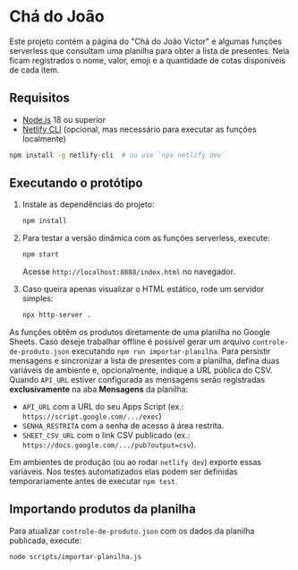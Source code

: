 # Chá do João

Este projeto contém a página do "Chá do João Victor" e algumas funções serverless
que consultam uma planilha para obter a lista de presentes. Nela ficam registrados
o nome, valor, emoji e a quantidade de cotas disponíveis de cada item.

## Requisitos

- [Node.js](https://nodejs.org/) 18 ou superior
- [Netlify CLI](https://docs.netlify.com/cli/get-started/) (opcional, mas
  necessário para executar as funções localmente)

```bash
npm install -g netlify-cli  # ou use `npx netlify dev`
```

## Executando o protótipo

1. Instale as dependências do projeto:

   ```bash
   npm install
   ```

2. Para testar a versão dinâmica com as funções serverless, execute:

   ```bash
   npm start
   ```

   Acesse `http://localhost:8888/index.html` no navegador.

3. Caso queira apenas visualizar o HTML estático, rode um servidor simples:

   ```bash
   npx http-server .
   ```

As funções obtêm os produtos diretamente de uma planilha no Google Sheets.
Caso deseje trabalhar offline é possível gerar um arquivo `controle-de-produto.json`
executando `npm run importar-planilha`. Para persistir mensagens e sincronizar a
lista de presentes com a planilha, defina duas variáveis de ambiente e, opcionalmente,
indique a URL pública do CSV. Quando `API_URL` estiver configurada as mensagens
serão registradas **exclusivamente** na aba **Mensagens** da planilha:

- `API_URL` com a URL do seu Apps Script (ex.: `https://script.google.com/.../exec`)
- `SENHA_RESTRITA` com a senha de acesso à área restrita.
- `SHEET_CSV_URL` com o link CSV publicado (ex.:
  `https://docs.google.com/.../pub?output=csv`).

Em ambientes de produção (ou ao rodar `netlify dev`) exporte essas variáveis.
Nos testes automatizados elas podem ser definidas temporariamente antes de
executar `npm test`.

## Importando produtos da planilha

Para atualizar `controle-de-produto.json` com os dados da planilha
publicada, execute:

```bash
node scripts/importar-planilha.js
```
